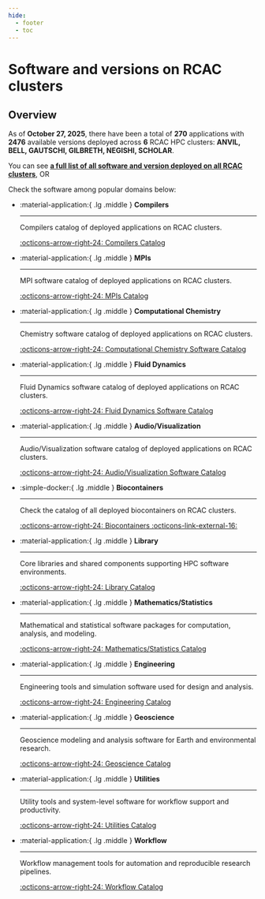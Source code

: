 ```yaml
---
hide:
  - footer
  - toc
---
```


<!-- Note: this index.md is generated by ../scripts/update_apps_catalog.sh. Manual changes will be lost!-->

# Software and versions on RCAC clusters

## Overview
As of **October 27, 2025**, there have been a total of **270** applications with **2476** available versions deployed across **6** RCAC HPC clusters: **ANVIL, BELL, GAUTSCHI, GILBRETH, NEGISHI, SCHOLAR**.

You can see [**a full list of all software and version deployed on all RCAC clusters**](app_catalog.md), OR

Check the software among popular domains below:

<div class="grid cards" markdown>

-   :material-application:{ .lg .middle } __Compilers__

    ---

    Compilers catalog of deployed applications on RCAC clusters.

    [:octicons-arrow-right-24: Compilers Catalog](compilers_catalog.md)

-   :material-application:{ .lg .middle } __MPIs__

    ---

    MPI software catalog of deployed applications on RCAC clusters.

    [:octicons-arrow-right-24: MPIs Catalog](mpi_catalog.md)

-   :material-application:{ .lg .middle } __Computational Chemistry__

    ---

    Chemistry software catalog of deployed applications on RCAC clusters.

    [:octicons-arrow-right-24: Computational Chemistry Software Catalog](chemistry_catalog.md)

-   :material-application:{ .lg .middle } __Fluid Dynamics__

    ---

    Fluid Dynamics software catalog of deployed applications on RCAC clusters.

    [:octicons-arrow-right-24: Fluid Dynamics Software Catalog](fluid_dynamics_catalog.md)

-   :material-application:{ .lg .middle } __Audio/Visualization__

    ---

    Audio/Visualization software catalog of deployed applications on RCAC clusters.

    [:octicons-arrow-right-24: Audio/Visualization Software Catalog](audio_visual_catalog.md)

-   :simple-docker:{ .lg .middle } __Biocontainers__

    ---

    Check the catalog of all deployed biocontainers on RCAC clusters.

    [:octicons-arrow-right-24: Biocontainers :octicons-link-external-16:](https://biocontainer-doc.readthedocs.io/en/latest/)

-   :material-application:{ .lg .middle } __Library__

    ---

    Core libraries and shared components supporting HPC software environments.

    [:octicons-arrow-right-24: Library Catalog](library_catalog.md)

-   :material-application:{ .lg .middle } __Mathematics/Statistics__

    ---

    Mathematical and statistical software packages for computation, analysis, and modeling.

    [:octicons-arrow-right-24: Mathematics/Statistics Catalog](math_stat_catalog.md)

-   :material-application:{ .lg .middle } __Engineering__

    ---

    Engineering tools and simulation software used for design and analysis.

    [:octicons-arrow-right-24: Engineering Catalog](engineering_catalog.md)

-   :material-application:{ .lg .middle } __Geoscience__

    ---

    Geoscience modeling and analysis software for Earth and environmental research.

    [:octicons-arrow-right-24: Geoscience Catalog](geoscience_catalog.md)

-   :material-application:{ .lg .middle } __Utilities__

    ---

    Utility tools and system-level software for workflow support and productivity.

    [:octicons-arrow-right-24: Utilities Catalog](utilities_catalog.md)

-   :material-application:{ .lg .middle } __Workflow__

    ---

    Workflow management tools for automation and reproducible research pipelines.

    [:octicons-arrow-right-24: Workflow Catalog](workflow_catalog.md)

</div>
